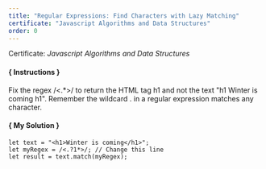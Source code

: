 ```yaml
---
title: "Regular Expressions: Find Characters with Lazy Matching"
certificate: "Javascript Algorithms and Data Structures"
order: 0
---
```

Certificate: *Javascript Algorithms and Data Structures*

#### { Instructions }
Fix the regex /<.*>/ to return the HTML tag h1 and not the text "h1 Winter is coming h1". Remember the wildcard . in a regular expression matches any character.

#### { My Solution }
```
let text = "<h1>Winter is coming</h1>";
let myRegex = /<.?1*>/; // Change this line
let result = text.match(myRegex);
```